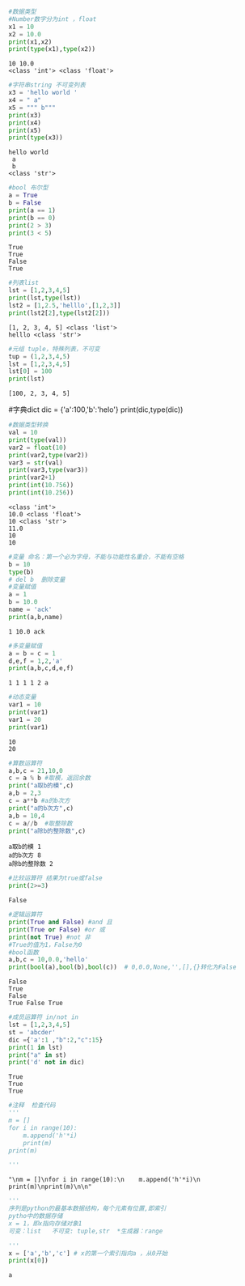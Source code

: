 

```python
#数据类型
#Number数字分为int ，float
x1 = 10
x2 = 10.0
print(x1,x2)
print(type(x1),type(x2))
```

    10 10.0
    <class 'int'> <class 'float'>
    


```python
#字符串string 不可变列表
x3 = 'hello world '
x4 = " a"
x5 = """ b"""
print(x3)
print(x4)
print(x5)
print(type(x3))
```

    hello world 
     a
     b
    <class 'str'>
    


```python
#bool 布尔型
a = True
b = False
print(a == 1)
print(b == 0)
print(2 > 3)
print(3 < 5) 
```

    True
    True
    False
    True
    


```python
#列表list
lst = [1,2,3,4,5]
print(lst,type(lst))
lst2 = [1,2.5,'helllo',[1,2,3]]
print(lst2[2],type(lst2[2]))
```

    [1, 2, 3, 4, 5] <class 'list'>
    helllo <class 'str'>
    


```python
#元组 tuple，特殊列表，不可变
tup = (1,2,3,4,5)
lst = [1,2,3,4,5]
lst[0] = 100
print(lst)
```

    [100, 2, 3, 4, 5]
    
#字典dict
dic = {'a':100,'b':'helo'}
print(dic,type(dic))

```python
#数据类型转换
val = 10
print(type(val))
var2 = float(10)
print(var2,type(var2))
var3 = str(val)
print(var3,type(var3))
print(var2+1)
print(int(10.756))
print(int(10.256))
```

    <class 'int'>
    10.0 <class 'float'>
    10 <class 'str'>
    11.0
    10
    10
    


```python
#变量 命名：第一个必为字母，不能与功能性名重合，不能有空格
b = 10
type(b)
# del b  删除变量
#变量赋值
a = 1
b = 10.0
name = 'ack'
print(a,b,name)
```

    1 10.0 ack
    


```python
#多变量赋值
a = b = c = 1
d,e,f = 1,2,'a'
print(a,b,c,d,e,f)
```

    1 1 1 1 2 a
    


```python
#动态变量
var1 = 10
print(var1)
var1 = 20
print(var1)
```

    10
    20
    


```python
#算数运算符
a,b,c = 21,10,0
c = a % b #取模，返回余数
print("a取b的模",c)
a,b = 2,3
c = a**b #a的b次方
print("a的b次方",c)
a,b = 10,4
c = a//b  #取整除数
print("a除b的整除数",c)
```

    a取b的模 1
    a的b次方 8
    a除b的整除数 2
    


```python
#比较运算符 结果为true或false
print(2>=3)
```

    False
    


```python
#逻辑运算符
print(True and False) #and 且
print(True or False) #or 或
print(not True) #not 非
#True的值为1，False为0
#bool函数
a,b,c = 10,0.0,'hello'
print(bool(a),bool(b),bool(c))  # 0,0.0,None,'',[],{}转化为False
```

    False
    True
    False
    True False True
    


```python
#成员运算符 in/not in
lst = [1,2,3,4,5]
st = 'abcder'
dic ={'a':1 ,"b":2,"c":15}
print(1 in lst)
print("a" in st)
print('d' not in dic)
```

    True
    True
    True
    


```python
#注释  检查代码
'''
m = []
for i in range(10):
    m.append('h'*i)
    print(m)
print(m)

'''
```




    "\nm = []\nfor i in range(10):\n    m.append('h'*i)\n    print(m)\nprint(m)\n\n"




```python
'''
序列是python的最基本数据结构，每个元素有位置,即索引
pytho中的数据存储
x = 1，即x指向存储对象1
可变：list   不可变: tuple,str  *生成器：range

'''
x = ['a','b','c'] # x的第一个索引指向a ，从0开始
print(x[0])
```

    a
    


```python

```
